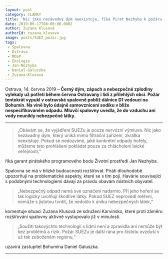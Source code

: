 ```yaml
---
layout: post
category: CLANKY
title: 'Nic jako nezávadný dým neexistuje, říká Pirát Nezhyba k požáru v ostravském SUEZu'
date: 2019-06-17T08:00:00.000Z
author: Zuzana Klusová
authorId: zuzana.klusova
image: posts/SUEZ_pozar.jpg
tags:
 - Spalovna
 - Ostrava
 - MOaP
 - Ekologie
 - Jan-Nezhyba
 - Daniel-Galuszka
 - Zuzana-Klusova
---
```


Ostrava, 14. června 2019 – **Černý dým, zápach a nebezpečné zplodiny vylekaly už potřetí během června Ostravany i lidi z přilehlých obcí. Požár tentokrát vypukl v ostravské spalovně poblíž dálnice D1 vedoucí na Bohumín. Na vině bylo údajně samovznícení sodíku v blíže nespecifikovaném odpadu. Mluvčí spalovny uvedla, že do vzduchu ani vody neunikly nebezpečné látky.**

<hr />

> „Obávám se, že vyjádření SUEZu je pouze nervózní výmluva. Nic jako nezávadný dým, který uniká mimo filtrační zařízení, zkrátka neexistuje. Pokud se nedozvíme, jaké konkrétní odpady hořely, můžeme tato prohlášení pokládat pouze za chlácholení laické veřejnosti,“ 

říká garant pirátského programového bodu Životní prostředí Jan Nezhyba.

Spalovna se má v blízké budoucnosti rozšiřovat. Piráti dlouhodobě upozorňují na problematické aspekty, které se s tím pojí. Havárie související s podobnými technologiemi dávají za pravdu obavám místních obyvatel.

> „Nebezpečný odpad nemá své označení nadarmo. Při jeho hoření se tak logicky uvolňují škodlivé látky. Pokud SUEZ neprovedl měření, nemůže s jistotou tvrdit, že nedošlo k úniku nebezpečných látek,“

komentuje situaci Zuzana Klusová ze sdružení Karvinsko, které proti záměru rozšiřování spalovny aktivně vystupovalo již v minulosti. 

> „Soužití takovýchto technologií s lidmi není a zpravidla ani nemůže být bez problémů a rizik. Požár SUEZu je další rána pro čistotu ovzduší v už tak zuboženém regionu,“

uzavírá zastupitel Bohumína Daniel Galuszka.

- - -
